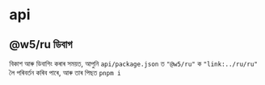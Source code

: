 # api

## @w5/ru ডিবাগ

বিকাশ আৰু ডিবাগিং কৰাৰ সময়ত, আপুনি `api/package.json` ত `"@w5/ru"` ক `"link:../ru/ru"` লৈ পৰিবৰ্তন কৰিব পাৰে, আৰু তাৰ পিছত `pnpm i`
